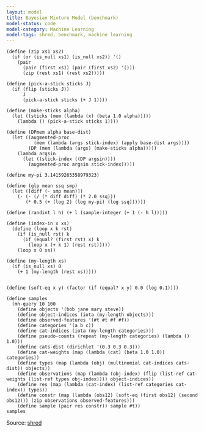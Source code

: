 ```yaml
---
layout: model
title: Bayesian Mixture Model (benchmark)
model-status: code
model-category: Machine Learning
model-tags: shred, benchmark, machine learning
---
```



    (define (zip xs1 xs2) 
      (if (or (is_null xs1) (is_null xs2)) '() 
        (pair 
          (pair (first xs1) (pair (first xs2) '()))
          (zip (rest xs1) (rest xs2)))))
    
    (define (pick-a-stick sticks J)
      (if (flip (sticks J))
          J
          (pick-a-stick sticks (+ J 1))))
    
    (define (make-sticks alpha)
      (let ((sticks (mem (lambda (x) (beta 1.0 alpha)))))
        (lambda () (pick-a-stick sticks 1))))
    
    (define (DPmem alpha base-dist)
      (let ((augmented-proc
              (mem (lambda (args stick-index) (apply base-dist args))))
            (DP (mem (lambda (args) (make-sticks alpha)))))
        (lambda argsin
          (let ((stick-index ((DP argsin))))
            (augmented-proc argsin stick-index)))))
    
    (define my-pi 3.14159265358979323)
    
    (define (glp mean ssq smp)
      (let ([diff (- smp mean)])
        (- (- (/ (* diff diff) (* 2.0 ssq)))
           (* 0.5 (+ (log 2) (log my-pi) (log ssq))))))
    
    (define (randint l h) (+ l (sample-integer (+ 1 (- h l)))))
    
    (define (index-in x xs)
      (define (loop x k rst)
        (if (is_null rst) k
          (if (equal? (first rst) x) k
            (loop x (+ k 1) (rest rst)))))
        (loop x 0 xs))
    
    (define (my-length xs)
      (if (is_null xs) 0
        (+ 1 (my-length (rest xs)))))
        
    
    (define (soft-eq x y) (factor (if (equal? x y) 0.0 (log 0.1))))
    
    (define samples
      (mh-query 10 100
        (define objects '(bob jane mary steve))
        (define object-indices (iota (my-length objects)))
        (define observed-features '(#t #t #f #f))
        (define categories '(a b c))
        (define cat-indices (iota (my-length categories)))
        (define pseudo-counts (repeat (my-length categories) (lambda () 1.0)))
        (define cats-dist (dirichlet '(0.3 0.3 0.3)))
        (define cat-weights (map (lambda (cat) (beta 1.0 1.0)) categories))
        (define types (map (lambda (obj) (multinomial cat-indices cats-dist)) objects))
        (define observations (map (lambda (obj-index) (flip (list-ref cat-weights (list-ref types obj-index)))) object-indices))
        (define res (map (lambda (cat-index) (list-ref categories cat-index)) types))
        (define constr (map (lambda (obs12) (soft-eq (first obs12) (second obs12))) (zip observations observed-features)))
        (define sample (pair res constr)) sample #t))
    samples
    
Source: [shred](https://github.com/LFY/shred/blob/master/benchmarks/mixture.ss)
